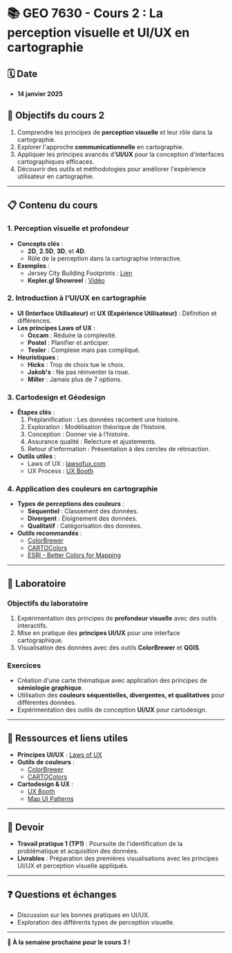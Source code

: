 # 📚 GEO 7630 - Cours 2 : La perception visuelle et UI/UX en cartographie

## 🗓️ Date
- **14 janvier 2025**

## 🎯 Objectifs du cours 2
1. Comprendre les principes de **perception visuelle** et leur rôle dans la cartographie.
2. Explorer l'approche **communicationnelle** en cartographie.
3. Appliquer les principes avancés d'**UI/UX** pour la conception d'interfaces cartographiques efficaces.
4. Découvrir des outils et méthodologies pour améliorer l'expérience utilisateur en cartographie.

---

## 📋 Contenu du cours

### **1. Perception visuelle et profondeur**
- **Concepts clés** :
  - **2D**, **2.5D**, **3D**, et **4D**.
  - Rôle de la perception dans la cartographie interactive.
- **Exemples** :
  - Jersey City Building Footprints : [Lien](http://sml2198.github.io/JC-buildings/10-19-16.html#16.14/40.71373/-74.03927/-81.3)
  - **Kepler.gl Showreel** : [Vidéo](https://youtu.be/e2NEz3wcpZg)

### **2. Introduction à l'UI/UX en cartographie**
- **UI (Interface Utilisateur)** et **UX (Expérience Utilisateur)** : Définition et différences.
- **Les principes Laws of UX** :
  - **Occam** : Réduire la complexité.
  - **Postel** : Planifier et anticiper.
  - **Tesler** : Complexe mais pas compliqué.
- **Heuristiques** :
  - **Hicks** : Trop de choix tue le choix.
  - **Jakob's** : Ne pas réinventer la roue.
  - **Miller** : Jamais plus de 7 options.

### **3. Cartodesign et Géodesign**
- **Étapes clés** :
  1. Préplanification : Les données racontent une histoire.
  2. Exploration : Modélisation théorique de l’histoire.
  3. Conception : Donner vie à l’histoire.
  4. Assurance qualité : Relecture et ajustements.
  5. Retour d'information : Présentation à des cercles de rétroaction.
- **Outils utiles** :
  - Laws of UX : [lawsofux.com](https://lawsofux.com/)
  - UX Process : [UX Booth](https://www.uxbooth.com/articles/ux-a-process-or-a-task/)

### **4. Application des couleurs en cartographie**
- **Types de perceptions des couleurs** :
  - **Séquentiel** : Classement des données.
  - **Divergent** : Éloignement des données.
  - **Qualitatif** : Catégorisation des données.
- **Outils recommandés** :
  - [ColorBrewer](https://colorbrewer2.org)
  - [CARTOColors](https://carto.com/carto-colors/)
  - [ESRI - Better Colors for Mapping](https://www.esri.com/arcgis-blog/products/js-api-arcgis/mapping/better-colors-for-better-mapping/)

---

## 🧪 Laboratoire
### **Objectifs du laboratoire**
1. Expérimentation des principes de **profondeur visuelle** avec des outils interactifs.
2. Mise en pratique des **principes UI/UX** pour une interface cartographique.
3. Visualisation des données avec des outils **ColorBrewer** et **QGIS**.

### **Exercices**
- Création d'une carte thématique avec application des principes de **sémiologie graphique**.
- Utilisation des **couleurs séquentielles, divergentes, et qualitatives** pour différentes données.
- Expérimentation des outils de conception **UI/UX** pour cartodesign.

---

## 📂 Ressources et liens utiles
- **Principes UI/UX** : [Laws of UX](https://lawsofux.com/)
- **Outils de couleurs** :
  - [ColorBrewer](https://colorbrewer2.org)
  - [CARTOColors](https://carto.com/carto-colors/)
- **Cartodesign & UX** :
  - [UX Booth](https://www.uxbooth.com/articles/ux-a-process-or-a-task/)
  - [Map UI Patterns](https://www.mapuipatterns.com/)

---

## 📝 Devoir
- **Travail pratique 1 (TP1)** : Poursuite de l'identification de la problématique et acquisition des données.
- **Livrables** : Préparation des premières visualisations avec les principes UI/UX et perception visuelle appliqués.

---

## ❓ Questions et échanges
- Discussion sur les bonnes pratiques en UI/UX.
- Exploration des différents types de perception visuelle.

---

**🚀 À la semaine prochaine pour le cours 3 !**
